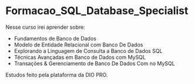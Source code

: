 # Formacao_SQL_Database_Specialist

Nesse curso irei aprender sobre:
- Fundamentos de Banco de Dados
- Modelo de Entidade Relacional com Banco De Dados
- Explorando a Linguagem de Consulta a Banco de Dados SQL
- Técnicas Avançadas em Banco de Dados com MySQL
- Transações & Gerenciamento de Banco De Dados Com no MySQL

Estudos feito pela plataforma da DIO PRO.
